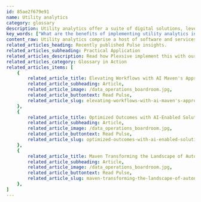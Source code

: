 ```yaml
---
id: 85ae2f679e91
name: Utility analytics
category: glossary
description: Utility analytics offer a suite of digital solutions, leveraging big data to provide actionable insights for utility companies, facilitating improved service delivery, resource optimization, and enhanced operational efficiency while preparing for future trends and climate-related challenges.
key_words: ["What are the benefits of implementing utility analytics in power companies", "How does utility analytics improve energy distribution efficiency", "What is the role of IoT in enhancing utility analytics", "How can utility analytics assist in predictive maintenance for utility companies", "What are the cost-saving opportunities offered by utility analytics for consumers", "How do utility analytics help in forecasting future business trends for utilities", "In what ways do utility analytics address climate-related challenges for energy companies", "How does utility analytics contribute to the detection of energy theft", "What is the impact of utility analytics on customer service for utility companies", "How is big data leveraged through utility analytics to optimize resource management"]
content_raw: Utility analytics comprise a host of software and services designed to unlock the potential of big data collected by utility companies. As more organisations undergo digital transformation, this swiftly evolving field of focus allows these entities to rapidly capture and analyse extensive business variables, revealing invaluable insights for forecasting future business trends. The business advantages of utility analytics are substantial and diverse. Thanks to enormous, archived database from previous operations, plus the integration of thousands of field sensors within the prolific Internet of Things (IoT) ecosystem, utility analytics facilitate a comprehensive understanding of usage patterns. This garnered knowledge empowers utility companies to offer better services, optimise their resources, and pass on the savings to their customers. Utility analytics are also instrumental for troubleshooting, predicting grid operation, and maintaining the same, which is critical in ensuring consistent and reliable service delivery. In the context of an ever-changing environment, analytics based on historical climate data plays a vital role in anticipating future weather scenarios, aiding companies to prepare for climate related challenges. Beyond understanding usage patterns and climatic predictions, utility analytics also serve as a cost-effective tool in detecting and halting revenue loss due to illegal activities like energy theft. Overall, utility analytics represents the merging of modern technology with strategic, data-driven decision making. It benefits not only the companies by creating more efficient operations and better financial outcomes, but also the customers who enjoy more reliable, improved services at lower costs. In the landscape of an increasingly digital and data-driven world, utility analytics helps businesses in this sector thrive and meet the evolving demands of the modern world.
related_articles_heading: Recently published Pulse insights.
related_articles_subheading: Practical Application
related_articles_description: Read how Plexsive implement this with our clients.
related_articles_category: Glossary in Action
related_articles_items: [
	{
		related_article_title: Elevating Workflows with AI Maven's Approach,
		related_article_subheading: Article,
		related_article_image: /data_operations_boardroom.jpg,
		related_article_buttontext: Read Pulse,
		related_article_slug: elevating-workflows-with-ai-maven's-approach
	},
	{
		related_article_title: Optimized Outcomes with AI-Enabled Solutions,
		related_article_subheading: Article,
		related_article_image: /data_operations_boardroom.jpg,
		related_article_buttontext: Read Pulse,
		related_article_slug: optimized-outcomes-with-ai-enabled-solutions
	},
	{
		related_article_title: Maven Transforming the Landscape of Autonomous Vehicles,
		related_article_subheading: Article,
		related_article_image: /data_operations_boardroom.jpg,
		related_article_buttontext: Read Pulse,
		related_article_slug: maven-transforming-the-landscape-of-autonomous-vehicles
	},
]
---
```

